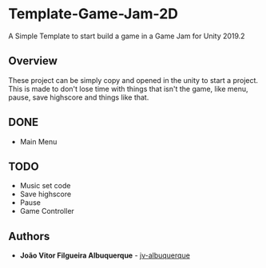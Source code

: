 # Template-Game-Jam-2D
A Simple Template to start build a game in a Game Jam for Unity 2019.2

## Overview

These project can be simply copy and opened in the unity to start a project. This is made to don't lose time with things that isn't the game, like menu, pause, save highscore and things like that.

## DONE
* Main Menu

## TODO
* Music set code
* Save highscore
* Pause
* Game Controller

## Authors
* **João Vitor Filgueira Albuquerque** - [jv-albuquerque](https://github.com/jv-albuquerque)
